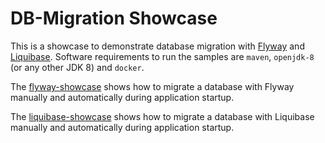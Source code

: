 # DB-Migration Showcase

This is a showcase to demonstrate database migration with [Flyway](https://flywaydb.org/) and [Liquibase](https://www.liquibase.org). 
Software requirements to run the samples are `maven`, `openjdk-8` (or any other JDK 8) and `docker`.

The [flyway-showcase](flyway-showcase/README.md) shows how to migrate a database with Flyway manually and automatically during application startup.

The [liquibase-showcase](liquibase-showcase/README.md) shows how to migrate a database with Liquibase manually and automatically during application startup.


